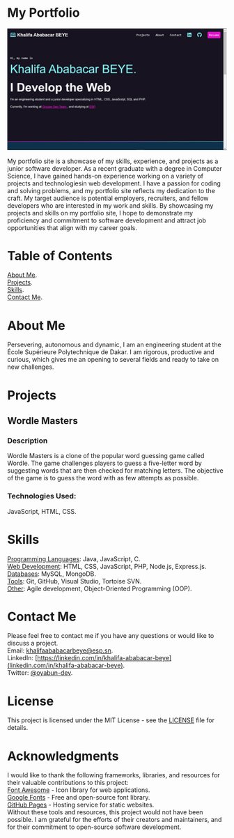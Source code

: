 # My Portfolio
![Screenshot of my Portfolio](images/portfolio_screenshot.jpg)

My portfolio site is a showcase of my skills, experience, and projects as a junior software developer. As a recent graduate with a degree in Computer Science, I have gained hands-on experience working on a variety of projects and technologiesin web development. I have a passion for coding and solving problems, and my portfolio site reflects my dedication to the craft.
My target audience is potential employers, recruiters, and fellow developers who are interested in my work and skills. By showcasing my projects and skills on my portfolio site, I hope to demonstrate my proficiency and commitment to software development and attract job opportunities that align with my career goals.

# Table of Contents
[About Me](index.html#about).      
[Projects](index.html#projects).     
[Skills](index.html#skills).    
[Contact Me](index.html#contact).     

# About Me
Persevering, autonomous and dynamic, I am an engineering student at the École Supérieure Polytechnique de Dakar. I am rigorous, productive and curious, which gives me an opening to several fields and ready to take on new challenges.

# Projects
## Wordle Masters
### Description 
Wordle Masters is a clone of the popular word guessing game called Wordle. The game challenges players to guess a five-letter word by suggesting words that are then checked for matching letters. The objective of the game is to guess the word with as few attempts as possible.
### Technologies Used: 
JavaScript, HTML, CSS.

# Skills
<u>Programming Languages</u>: Java, JavaScript, C.   
<u>Web Development</u>: HTML, CSS, JavaScript, PHP, Node.js, Express.js.   
<u>Databases</u>: MySQL, MongoDB.   
<u>Tools</u>: Git, GitHub, Visual Studio, Tortoise SVN.   
<u>Other</u>: Agile development, Object-Oriented Programming (OOP).   

# Contact Me
Please feel free to contact me if you have any questions or would like to discuss a project.   
Email: <a href="mailto:khalifaababacarbeye@esp.sn">khalifaababacarbeye@esp.sn</a>.   
LinkedIn: [https://linkedin.com/in/khalifa-ababacar-beye](linkedin.com/in/khalifa-ababacar-beye).   
Twitter: [@oyabun-dev](https://twitter.com/oyabun_dev).    

# License
This project is licensed under the MIT License - see the [LICENSE](https://opensource.org/licenses/MIT) file for details.

# Acknowledgments
I would like to thank the following frameworks, libraries, and resources for their valuable contributions to this project:   
[Font Awesome](https://fontawesome.com/) - Icon library for web applications.   
[Google Fonts](https://fonts.google.com/) - Free and open-source font library.   
[GitHub Pages](https://pages.github.com/) - Hosting service for static websites.   
Without these tools and resources, this project would not have been possible. I am grateful for the efforts of their creators and maintainers, and for their commitment to open-source software development.  